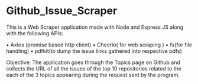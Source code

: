 # Github_Issue_Scraper

This is a Web Scraper application made with Node and Express JS along with the following APIs:

• Axios (promise based http client)
• Cheerio( for web scraping )
• fs(for file handling)
• pdfkit(to dump the issue links gathered into respective pdfs)

Objective: The application goes through the Topics page on Github and collects the URL of all the issues of the top 10 repositories related to the each of the 3
topics appearing during the request sent by the program.

